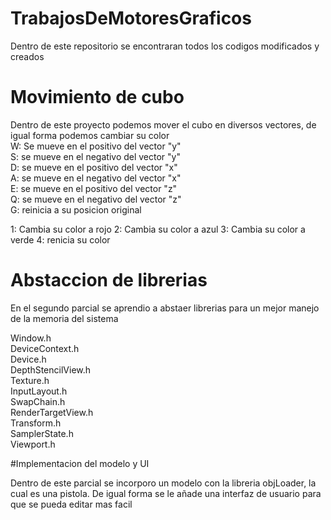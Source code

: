 # TrabajosDeMotoresGraficos
Dentro de este repositorio se encontraran todos los codigos modificados y creados

# Movimiento de cubo
Dentro de este proyecto podemos mover el cubo en diversos vectores, de igual forma podemos cambiar su color 
 <br>
  W: Se mueve en el positivo del vector "y" <br>
  S: se mueve en el negativo del vector "y" <br>
  D: se mueve en el positivo del vector "x" <br>
  A: se mueve en el negativo del vector "x" <br>
  E: se mueve en el positivo del vector "z" <br>
  Q: se mueve en el negativo del vector "z" <br>
  G: reinicia a su posicion original  <br>
  
  1: Cambia su color a rojo
  2: Cambia su color a azul
  3: Cambia su color a verde
  4: renicia su color
  
 # Abstaccion de librerias
 
 En el segundo parcial se aprendio a abstaer librerias para un mejor manejo de la memoria del sistema
 <br>
 
Window.h <br>
DeviceContext.h <br>
Device.h <br>
DepthStencilView.h <br>
Texture.h <br>
InputLayout.h <br>
SwapChain.h <br>
RenderTargetView.h <br>
Transform.h <br>
SamplerState.h <br>
Viewport.h <br>

#Implementacion del modelo y UI

Dentro de este parcial se incorporo un modelo con la libreria objLoader, la cual es una pistola. De igual forma se le añade una interfaz de usuario para que se pueda editar mas facil

